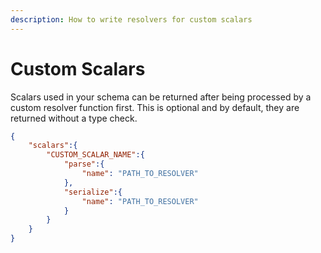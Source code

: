 ```yaml
---
description: How to write resolvers for custom scalars
---
```


# Custom Scalars

Scalars used in your schema can be returned after being processed by a custom resolver function first. This is optional and by default, they are returned without a type check.

```json
{
    "scalars":{
        "CUSTOM_SCALAR_NAME":{
            "parse":{
                "name": "PATH_TO_RESOLVER"
            },
            "serialize":{
                "name": "PATH_TO_RESOLVER"
            }
        }
    }
}
```
